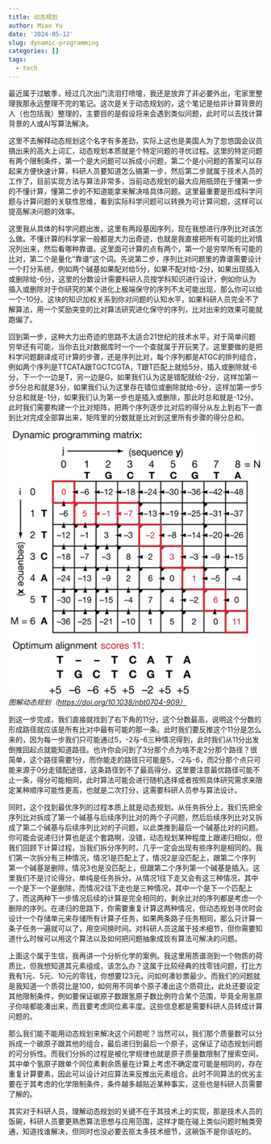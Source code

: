 ```yaml
---
title: 动态规划
author: Miao Yu
date: '2024-05-12'
slug: dynamic-programming
categories: []
tags:
  - tech
---
```

最近属于过敏季，经过几次出门流泪打喷嚏，我还是放弃了非必要外出，宅家里整理我那永远整理不完的笔记。这次是关于动态规划的，这个笔记是给非计算背景的人（也包括我）整理的，主要目的是假设将来会遇到类似问题，此时可以去找计算背景的人或AI写算法解决。

这里不去解释动态规划这个名字有多差劲，实际上这也是美国人为了忽悠国会议员搞出来的高大上词汇，动态规划本质就是个特定问题的寻优过程。这里的特定问题有两个限制条件，第一个是大问题可以拆成小问题，第二个是小问题的答案可以存起来方便快速计算，科研人员要知道怎么搞第一步，然后第二步就属于技术人员的工作了，目前实现方法与算法非常多，当前动态规划的最大应用瓶颈在于懂第一步的不懂计算，懂第二步的不知道能拿来解决啥具体问题。这里最重要是形成科学问题与计算问题的关联性思维，看到实际科学问题可以转换为可计算问题，这样可以提高解决问题的效率。

这里我从具体的科学问题出发，这里有两段基因序列，现在我想进行序列比对该怎么做。不懂计算的科学家一般都是大力出奇迹，也就是我直接把所有可能的比对情况列出来，然后看哪种靠谱。这里面可计算的点有两个，第一个是穷举所有可能的比对，第二个是量化“靠谱”这个词。先说第二步，序列比对问题里的靠谱需要设计一个打分系统，例如两个碱基如果配对给5分，如果不配对给-2分，如果出现插入或删除给-6分，这里的分数设计需要科研人员按学科知识进行设计，例如你认为插入或删除对于你研究的某个进化上极端保守的序列不太可能出现，那么你可以给一个-10分。这块的知识加权关系到你对问题的认知水平，如果科研人员完全不了解算法，用一个奖励突变的比对算法研究进化保守的序列，比对出来的效果可能就跑偏了。

回到第一步，这种大力出奇迹的思路不太适合21世纪的技术水平，对于简单问题穷举还有可能，当你去比对数据库时一个一个查就属于开玩笑了。这里要做的是把科学问题翻译成可计算的步骤，还是序列比对，每个序列都是ATGC的排列组合，例如两个序列是TTCATA跟TGCTCGTA，T跟T匹配上就给5分，插入或删除就-6分，下一个一边是T，另一边是G，如果我们认为这是错配就给-2分，这样加第一步5分总和就是3分，如果我们认为这里存在错位或删除就给-6分，这样加第一步5分总和就是-1分，如果我们认为第一步也是插入或删除，那此时总和就是-12分。此时我们需要构建一个比对矩阵，把两个序列逐步比对后的得分从左上到右下一直到比对完成全部算出来，矩阵里的分数就是比对到这里所有步骤的得分总和。

![](images/dp.png)
*图解动态规划（https://doi.org/10.1038/nbt0704-909）*

到这一步完成，我们直接就找到了右下角的11分，这个分数最高，说明这个分数的形成路径就应该是所有比对中最有可能的那一条。此时我们要反推这个11分是怎么来的，因为每一步我们只可能通过5，-2与-6三种情况得到，此时我们从11分出发倒推回起点就能知道路径。也许你会问到了3分那个点为啥不走2分那个路径？很简单，这个路径需要1分，而你能走的路径只可能是5，-2与-6，而2分那个点只可能来源于0分走错配途径，这条路径到不了最高得分。这里要注意最优路径可能不止一条，得分可能相同，此时算法可能会进行随机选择或者按照具体研究需求来限定某种顺序可能性更高，也就是二次打分，这需要科研人员参与算法设计。

同时，这个找到最优序列的过程本质上就是动态规划。从任务拆分上，我们先把全序列比对拆成了第一个碱基与后续序列比对的两个子问题，然后后续序列比对又拆成了第二个碱基与后续序列比对的子问题，以此类推到最后一个碱基比对的问题。你可能会说递归计算也是这个套路啊，没错，动态规划某种程度上跟递归相似，但我们回顾下计算过程，当我们拆分序列时，几乎一定会出现有些序列是相同的。我们第一次拆分有三种情况，情况1是匹配上了，情况2是没匹配上，跟第二个序列第一个碱基是删除，情况3也是没匹配上，但跟第二个序列第一个碱基是插入。这里我们不是讨论得分，单纯是任务拆分。从情况1往下走又会有这三种情况，其中一个是下一个是删除，而情况2往下走也是三种情况，其中一个是下一个匹配上了，而这两种下一步情况后续的计算是完全相同的，剩余比对的序列都是考虑一个删除的序列。在递归的思路下，你需要重复计算这两种情况，但动态规划寻优时会设计一个存储单元来存储所有计算子任务，如果两条路子任务相同，那么只计算一条子任务一遍就可以了，用空间换时间。对科研人员这属于技术细节，但你需要知道什么时候可以用这个算法以及如何把问题抽象成现有算法可解决的问题。

上面这个属于生信，我再讲一个分析化学的案例。我这里用质谱测到一个物质的荷质比，但我想知道其元素组成，该怎么办？这属于比较经典的找零钱问题，打比方我有1元、5元、10元的零钱，你想要123元，问如何凑钞票最少。而我们的问题就是我知道一个质荷比是100，如何用不同单个原子凑出这个质荷比，此处还要设定其他限制条件，例如要保证碳原子数跟氢原子数比例符合某个范围，毕竟全用氢原子你啥都能凑出来，而且要考虑同位素丰度。这些信息都是需要科研人员转成计算问题的。

那么我们能不能用动态规划来解决这个问题呢？当然可以，我们那个质量数可以分拆成一个碳原子跟其他的组合，最后递归到最后一个原子，这保证了动态规划问题的可分拆性。而我们分拆的过程是被化学规律也就是原子质量数限制了搜索空间，其中单个氢原子跟单个同位素剩余质量在计算上考虑不确定度可能是相同的，存在重复计算要素，因此可以设计对应算法来反推出元素组合。此时不同算法的优劣主要在于其考虑的化学限制条件，条件越多越贴近某种事实，这些也是科研人员需要了解的。

其实对于科研人员，理解动态规划的关键不在于其技术上的实现，那是技术人员的饭碗，科研人员要更熟悉算法思想与应用范围，这样才能在碰上类似问题时触类旁通，知道找谁解决，但同时也没必要去抠太多技术细节，这碗饭不是你该吃的。
